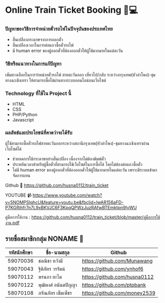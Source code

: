 # Online Train Ticket Booking :train::computer:
### ปัญหาของวิธีการจำหน่ายตั๋วรถไฟในปัจจุบันของประเทศไทย
- สิ้นเปลืองกระดาษจากการออกตั๋ว
- สิ้นเปลืองเวลาในการต่อแถวซื้อตั๋วรถไฟ
- มี human error ของผู้ออกตั๋วที่ต้องออกตั๋วให้ผู้ใช้มากมายในแต่ละวัน
### วิธีหรือแนวทางในการแก้ปัญหา
เพิ่มทางเลือกในการจำหน่ายตั๋วรถไฟ สายตะวันออก เที่ยวไป/กลับ 
ระหว่างกรุงเทพ(หัวลำโพง)-ชุมทางฉะเชิงเทรา 
ให้สามารถซื้อได้ผ่านทางระบบออนไลน์บนเว็บไซต์
### Technology ที่ใช้ใน Project นี้
- HTML 
- CSS
- PHP/Python
- Javascript
### ผลลัพธ์และประโยชน์ที่คาดว่าจะได้รับ
ผู้ใช้สามารถซื้อตั๋วรถไฟสายตะวันออกระหว่างสถานีกรุงเทพ(หัวลำโพง)-ชุมทางฉะเชิงเทราผ่านเว็บไซต์ได้ 
- ช่วยลดการใช้กระดาษอย่างสิ้นเปลือง เนื่องจากไม่ต้องพิมพ์ตั๋ว 
- ประหยัดเวลาสำหรับผู้ซื้อตั๋วที่สามารถใช้เว็บไซต์ในการซื้อได้ โดยไม่ต้องต่อแถวซื้อตั๋ว
- ไม่มี human error ของผู้ออกตั๋วที่ต้องออกตั๋วให้ผู้ใช้มากมายในแต่ละวัน เพราะมีระบบเข้ามาจัดการแทน

Github :file_folder: https://github.com/husna0112/train_ticket

YOUTUBE :video_camera:
https://www.youtube.com/watch?v=5NOMPSIqhcU&feature=youtu.be&fbclid=IwAR156aFD-P7KGRihfr7n7L9xBKVJC6F3KpqQPWzJuzRAfwBTEmktpn9IyWU

คู่มือการใช้งาน : https://github.com/husna0112/train_ticket/blob/master/คู่มือการใช้งาน.pdf


## รายชื่อสมาชิกกลุ่ม NONAME :ghost:
| รหัสนักศึกษา  | ชื่อ-นามสกุล |Github|
| ------------ | ------------ | ------------ |
| 59070036  | ชลณิชา  หวังมี  | https://github.com/Munawang  |
| 59070043  | ฐิติภัทร วรรัตน์  | https://github.com/ynhof6  |
| 59070112  | พรนภา ยะไม | https://github.com/husna0112  |
| 59070122  | พุฒิพงศ์ อนันตปัญญา  |  https://github.com/ptpbank |
| 58070108  | ภรัณภัทร เข็มเพ็ชร  | https://github.com/money2539  |
